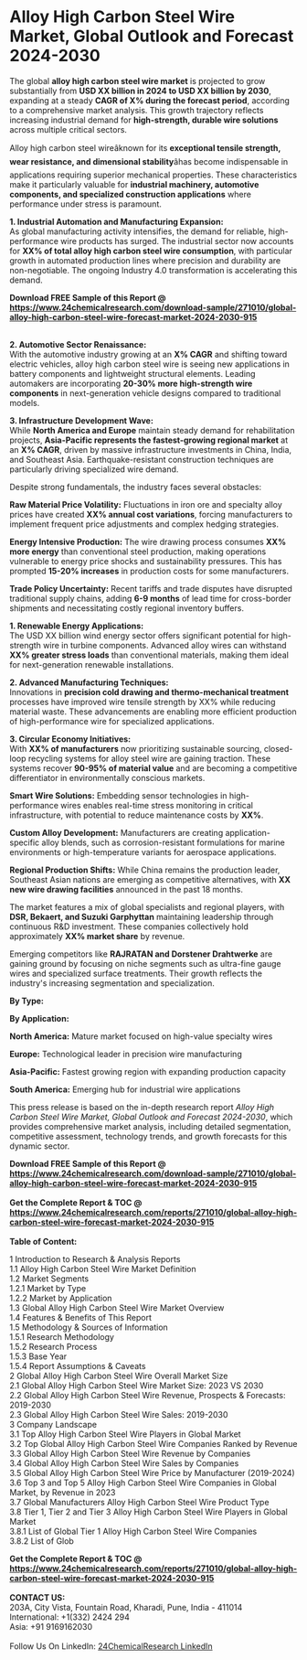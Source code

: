 <h1>Alloy High Carbon Steel Wire Market, Global Outlook and Forecast 2024-2030</h1><p>The global <strong>alloy high carbon steel wire market</strong> is projected to grow substantially from <strong>USD XX billion in 2024 to USD XX billion by 2030</strong>, expanding at a steady <strong>CAGR of X% during the forecast period</strong>, according to a comprehensive market analysis. This growth trajectory reflects increasing industrial demand for <strong>high-strength, durable wire solutions</strong> across multiple critical sectors.</p><p>Alloy high carbon steel wireâknown for its <strong>exceptional tensile strength, wear resistance, and dimensional stability</strong>âhas become indispensable in applications requiring superior mechanical properties. These characteristics make it particularly valuable for <strong>industrial machinery, automotive components, and specialized construction applications</strong> where performance under stress is paramount.</p><p><strong>1. Industrial Automation and Manufacturing Expansion:</strong><br>
As global manufacturing activity intensifies, the demand for reliable, high-performance wire products has surged. The industrial sector now accounts for <strong>XX% of total alloy high carbon steel wire consumption</strong>, with particular growth in automated production lines where precision and durability are non-negotiable. The ongoing Industry 4.0 transformation is accelerating this demand.</p><div><b>Download FREE Sample of this Report @ 
            <a href="https://www.24chemicalresearch.com/download-sample/271010/global-alloy-high-carbon-steel-wire-forecast-market-2024-2030-915">
            https://www.24chemicalresearch.com/download-sample/271010/global-alloy-high-carbon-steel-wire-forecast-market-2024-2030-915</a></b></div><br><p><strong>2. Automotive Sector Renaissance:</strong><br>
With the automotive industry growing at an <strong>X% CAGR</strong> and shifting toward electric vehicles, alloy high carbon steel wire is seeing new applications in battery components and lightweight structural elements. Leading automakers are incorporating <strong>20-30% more high-strength wire components</strong> in next-generation vehicle designs compared to traditional models.</p><p><strong>3. Infrastructure Development Wave:</strong><br>
While <strong>North America and Europe</strong> maintain steady demand for rehabilitation projects, <strong>Asia-Pacific represents the fastest-growing regional market</strong> at an <strong>X% CAGR</strong>, driven by massive infrastructure investments in China, India, and Southeast Asia. Earthquake-resistant construction techniques are particularly driving specialized wire demand.</p><p>Despite strong fundamentals, the industry faces several obstacles:</p><p><strong>Raw Material Price Volatility:</strong> Fluctuations in iron ore and specialty alloy prices have created <strong>XX% annual cost variations</strong>, forcing manufacturers to implement frequent price adjustments and complex hedging strategies.</p><p><strong>Energy Intensive Production:</strong> The wire drawing process consumes <strong>XX% more energy</strong> than conventional steel production, making operations vulnerable to energy price shocks and sustainability pressures. This has prompted <strong>15-20% increases</strong> in production costs for some manufacturers.</p><p><strong>Trade Policy Uncertainty:</strong> Recent tariffs and trade disputes have disrupted traditional supply chains, adding <strong>6-9 months</strong> of lead time for cross-border shipments and necessitating costly regional inventory buffers.</p><p><strong>1. Renewable Energy Applications:</strong><br>
The USD XX billion wind energy sector offers significant potential for high-strength wire in turbine components. Advanced alloy wires can withstand <strong>XX% greater stress loads</strong> than conventional materials, making them ideal for next-generation renewable installations.</p><p><strong>2. Advanced Manufacturing Techniques:</strong><br>
Innovations in <strong>precision cold drawing and thermo-mechanical treatment</strong> processes have improved wire tensile strength by XX% while reducing material waste. These advancements are enabling more efficient production of high-performance wire for specialized applications.</p><p><strong>3. Circular Economy Initiatives:</strong><br>
With <strong>XX% of manufacturers</strong> now prioritizing sustainable sourcing, closed-loop recycling systems for alloy steel wire are gaining traction. These systems recover <strong>90-95% of material value</strong> and are becoming a competitive differentiator in environmentally conscious markets.</p><p><strong>Smart Wire Solutions:</strong> Embedding sensor technologies in high-performance wires enables real-time stress monitoring in critical infrastructure, with potential to reduce maintenance costs by <strong>XX%</strong>.</p><p><strong>Custom Alloy Development:</strong> Manufacturers are creating application-specific alloy blends, such as corrosion-resistant formulations for marine environments or high-temperature variants for aerospace applications.</p><p><strong>Regional Production Shifts:</strong> While China remains the production leader, Southeast Asian nations are emerging as competitive alternatives, with <strong>XX new wire drawing facilities</strong> announced in the past 18 months.</p><p>The market features a mix of global specialists and regional players, with <strong>DSR, Bekaert, and Suzuki Garphyttan</strong> maintaining leadership through continuous R&amp;D investment. These companies collectively hold approximately <strong>XX% market share</strong> by revenue.</p><p>Emerging competitors like <strong>RAJRATAN and Dorstener Drahtwerke</strong> are gaining ground by focusing on niche segments such as ultra-fine gauge wires and specialized surface treatments. Their growth reflects the industry's increasing segmentation and specialization.</p><p><strong>By Type:</strong></p><p><strong>By Application:</strong></p><p><strong>North America:</strong> Mature market focused on high-value specialty wires</p><p><strong>Europe:</strong> Technological leader in precision wire manufacturing</p><p><strong>Asia-Pacific:</strong> Fastest growing region with expanding production capacity</p><p><strong>South America:</strong> Emerging hub for industrial wire applications</p><p>This press release is based on the in-depth research report <em>Alloy High Carbon Steel Wire Market, Global Outlook and Forecast 2024-2030</em>, which provides comprehensive market analysis, including detailed segmentation, competitive assessment, technology trends, and growth forecasts for this dynamic sector.</p><div><b>Download FREE Sample of this Report @ 
            <a href="https://www.24chemicalresearch.com/download-sample/271010/global-alloy-high-carbon-steel-wire-forecast-market-2024-2030-915">
            https://www.24chemicalresearch.com/download-sample/271010/global-alloy-high-carbon-steel-wire-forecast-market-2024-2030-915</a></b></div><br><div><b>Get the Complete Report & TOC @ 
            <a href="https://www.24chemicalresearch.com/reports/271010/global-alloy-high-carbon-steel-wire-forecast-market-2024-2030-915">
            https://www.24chemicalresearch.com/reports/271010/global-alloy-high-carbon-steel-wire-forecast-market-2024-2030-915</a></b></div><br>
            <b>Table of Content:</b><p>1 Introduction to Research & Analysis Reports<br />
    1.1 Alloy High Carbon Steel Wire Market Definition<br />
    1.2 Market Segments<br />
        1.2.1 Market by Type<br />
        1.2.2 Market by Application<br />
    1.3 Global Alloy High Carbon Steel Wire Market Overview<br />
    1.4 Features & Benefits of This Report<br />
    1.5 Methodology & Sources of Information<br />
        1.5.1 Research Methodology<br />
        1.5.2 Research Process<br />
        1.5.3 Base Year<br />
        1.5.4 Report Assumptions & Caveats<br />
2 Global Alloy High Carbon Steel Wire Overall Market Size<br />
    2.1 Global Alloy High Carbon Steel Wire Market Size: 2023 VS 2030<br />
    2.2 Global Alloy High Carbon Steel Wire Revenue, Prospects & Forecasts: 2019-2030<br />
    2.3 Global Alloy High Carbon Steel Wire Sales: 2019-2030<br />
3 Company Landscape<br />
    3.1 Top Alloy High Carbon Steel Wire Players in Global Market<br />
    3.2 Top Global Alloy High Carbon Steel Wire Companies Ranked by Revenue<br />
    3.3 Global Alloy High Carbon Steel Wire Revenue by Companies<br />
    3.4 Global Alloy High Carbon Steel Wire Sales by Companies<br />
    3.5 Global Alloy High Carbon Steel Wire Price by Manufacturer (2019-2024)<br />
    3.6 Top 3 and Top 5 Alloy High Carbon Steel Wire Companies in Global Market, by Revenue in 2023<br />
    3.7 Global Manufacturers Alloy High Carbon Steel Wire Product Type<br />
    3.8 Tier 1, Tier 2 and Tier 3 Alloy High Carbon Steel Wire Players in Global Market<br />
        3.8.1 List of Global Tier 1 Alloy High Carbon Steel Wire Companies<br />
        3.8.2 List of Glob</p><div><b>Get the Complete Report & TOC @ 
            <a href="https://www.24chemicalresearch.com/reports/271010/global-alloy-high-carbon-steel-wire-forecast-market-2024-2030-915">
            https://www.24chemicalresearch.com/reports/271010/global-alloy-high-carbon-steel-wire-forecast-market-2024-2030-915</a></b></div><br><b>CONTACT US:</b><br>
            203A, City Vista, Fountain Road, Kharadi, Pune, India - 411014<br>
            International: +1(332) 2424 294<br>
            Asia: +91 9169162030 <br><br>
            Follow Us On LinkedIn: <a href="https://www.linkedin.com/company/24chemicalresearch/">24ChemicalResearch LinkedIn</a>